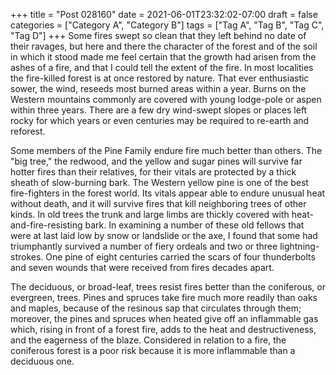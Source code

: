 +++
title = "Post 028160"
date = 2021-06-01T23:32:02-07:00
draft = false
categories = ["Category A", "Category B"]
tags = ["Tag A", "Tag B", "Tag C", "Tag D"]
+++
Some fires swept so clean that they left behind no date of their ravages, but here and there the character of the forest and of the soil in which it stood made me feel certain that the growth had arisen from the ashes of a fire, and that I could tell the extent of the fire. In most localities the fire-killed forest is at once restored by nature. That ever enthusiastic sower, the wind, reseeds most burned areas within a year. Burns on the Western mountains commonly are covered with young lodge-pole or aspen within three years. There are a few dry wind-swept slopes or places left rocky for which years or even centuries may be required to re-earth and reforest.

Some members of the Pine Family endure fire much better than others. The "big tree," the redwood, and the yellow and sugar pines will survive far hotter fires than their relatives, for their vitals are protected by a thick sheath of slow-burning bark. The Western yellow pine is one of the best fire-fighters in the forest world. Its vitals appear able to endure unusual heat without death, and it will survive fires that kill neighboring trees of other kinds. In old trees the trunk and large limbs are thickly covered with heat-and-fire-resisting bark. In examining a number of these old fellows that were at last laid low by snow or landslide or the axe, I found that some had triumphantly survived a number of fiery ordeals and two or three lightning-strokes. One pine of eight centuries carried the scars of four thunderbolts and seven wounds that were received from fires decades apart.

The deciduous, or broad-leaf, trees resist fires better than the coniferous, or evergreen, trees. Pines and spruces take fire much more readily than oaks and maples, because of the resinous sap that circulates through them; moreover, the pines and spruces when heated give off an inflammable gas which, rising in front of a forest fire, adds to the heat and destructiveness, and the eagerness of the blaze. Considered in relation to a fire, the coniferous forest is a poor risk because it is more inflammable than a deciduous one.
